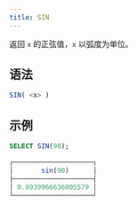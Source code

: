 ```yaml
---
title: SIN
---
```


返回 `x` 的正弦值，`x` 以弧度为单位。

## 语法

```sql
SIN( <x> )
```

## 示例

```sql
SELECT SIN(90);

┌────────────────────┐
│       sin(90)      │
├────────────────────┤
│ 0.8939966636005579 │
└────────────────────┘
```